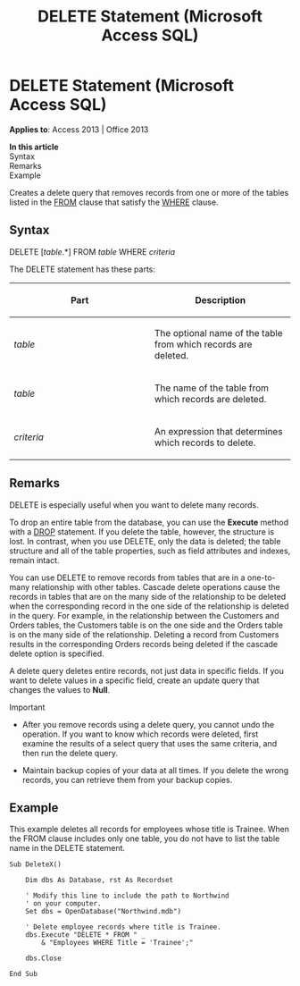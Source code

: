 ﻿---
title: DELETE Statement (Microsoft Access SQL)
TOCTitle: DELETE Statement (Microsoft Access SQL)
ms:assetid: 64c235bc-5b1a-0a33-714a-9933ba7a81e5
ms:mtpsurl: https://msdn.microsoft.com/library/Ff195097(v=office.15)
ms:contentKeyID: 48545299
ms.date: 09/18/2015
mtps_version: v=office.15
f1_keywords:
- jetsql40.chm5277573
f1_categories:
- Office.Version=v15
---

# DELETE Statement (Microsoft Access SQL)


**Applies to**: Access 2013 | Office 2013

**In this article**  
Syntax  
Remarks  
Example  

Creates a delete query that removes records from one or more of the tables listed in the [FROM](https://msdn.microsoft.com/library/ff836674\(v=office.15\)) clause that satisfy the [WHERE](https://msdn.microsoft.com/library/ff195245\(v=office.15\)) clause.

## Syntax

DELETE \[*table*.\*\] FROM *table* WHERE *criteria*

The DELETE statement has these parts:

<table>
<colgroup>
<col style="width: 50%" />
<col style="width: 50%" />
</colgroup>
<thead>
<tr class="header">
<th><p>Part</p></th>
<th><p>Description</p></th>
</tr>
</thead>
<tbody>
<tr class="odd">
<td><p><em>table</em></p></td>
<td><p>The optional name of the table from which records are deleted.</p></td>
</tr>
<tr class="even">
<td><p><em>table</em></p></td>
<td><p>The name of the table from which records are deleted.</p></td>
</tr>
<tr class="odd">
<td><p><em>criteria</em></p></td>
<td><p>An expression that determines which records to delete.</p></td>
</tr>
</tbody>
</table>


## Remarks

DELETE is especially useful when you want to delete many records.

To drop an entire table from the database, you can use the **Execute** method with a [DROP](drop-statement-microsoft-access-sql.md) statement. If you delete the table, however, the structure is lost. In contrast, when you use DELETE, only the data is deleted; the table structure and all of the table properties, such as field attributes and indexes, remain intact.

You can use DELETE to remove records from tables that are in a one-to-many relationship with other tables. Cascade delete operations cause the records in tables that are on the many side of the relationship to be deleted when the corresponding record in the one side of the relationship is deleted in the query. For example, in the relationship between the Customers and Orders tables, the Customers table is on the one side and the Orders table is on the many side of the relationship. Deleting a record from Customers results in the corresponding Orders records being deleted if the cascade delete option is specified.

A delete query deletes entire records, not just data in specific fields. If you want to delete values in a specific field, create an update query that changes the values to **Null**.


> [!IMPORTANT]
> <UL>
> <LI>
> <P>After you remove records using a delete query, you cannot undo the operation. If you want to know which records were deleted, first examine the results of a select query that uses the same criteria, and then run the delete query.</P>
> <LI>
> <P>Maintain backup copies of your data at all times. If you delete the wrong records, you can retrieve them from your backup copies.</P></LI></UL>



## Example

This example deletes all records for employees whose title is Trainee. When the FROM clause includes only one table, you do not have to list the table name in the DELETE statement.

    Sub DeleteX() 
     
        Dim dbs As Database, rst As Recordset 
     
        ' Modify this line to include the path to Northwind 
        ' on your computer. 
        Set dbs = OpenDatabase("Northwind.mdb") 
     
        ' Delete employee records where title is Trainee.     
        dbs.Execute "DELETE * FROM " _ 
            & "Employees WHERE Title = 'Trainee';" 
         
        dbs.Close 
     
    End Sub

